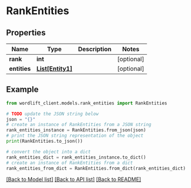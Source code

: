 # RankEntities


## Properties

Name | Type | Description | Notes
------------ | ------------- | ------------- | -------------
**rank** | **int** |  | [optional] 
**entities** | [**List[Entity1]**](Entity1.md) |  | [optional] 

## Example

```python
from wordlift_client.models.rank_entities import RankEntities

# TODO update the JSON string below
json = "{}"
# create an instance of RankEntities from a JSON string
rank_entities_instance = RankEntities.from_json(json)
# print the JSON string representation of the object
print(RankEntities.to_json())

# convert the object into a dict
rank_entities_dict = rank_entities_instance.to_dict()
# create an instance of RankEntities from a dict
rank_entities_from_dict = RankEntities.from_dict(rank_entities_dict)
```
[[Back to Model list]](../README.md#documentation-for-models) [[Back to API list]](../README.md#documentation-for-api-endpoints) [[Back to README]](../README.md)


